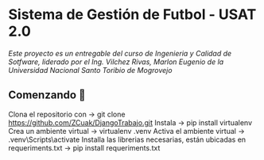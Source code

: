 # Sistema de Gestión de Futbol - USAT 2.0

_Este proyecto es un entregable del curso de Ingenieria y Calidad de Sotfware, liderado por el Ing. Vilchez Rivas, Marlon Eugenio de la Universidad Nacional Santo Toribio de Mogrovejo_

## Comenzando 🚀

Clona el repositorio con -> git clone https://github.com/ZCuak/DjangoTrabajo.git 
Instala -> pip install virtualenv 
Crea un ambiente virtual -> virtualenv .venv 
Activa el ambiente virtual -> .venv\Scripts\activate 
Installa las librerias necesarias, están ubicadas en requeriments.txt -> pip install requeriments.txt 
